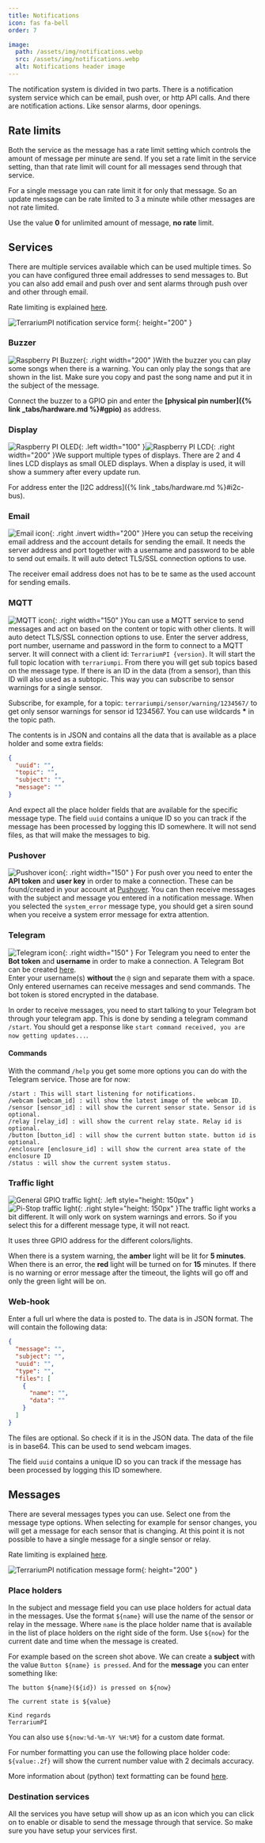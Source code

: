```yaml
---
title: Notifications
icon: fas fa-bell
order: 7

image:
  path: /assets/img/notifications.webp
  src: /assets/img/notifications.webp
  alt: Notifications header image
---
```


The notification system is divided in two parts. There is a notification system service which can be email, push over, or http API calls. And there are notification actions. Like sensor alarms, door openings.

## Rate limits

Both the service as the message has a rate limit setting which controls the amount of message per minute are send. If you set a rate limit in the service setting, than that rate limit will count for all messages send through that service.

For a single message you can rate limit it for only that message. So an update message can be rate limited to 3 a minute while other messages are not rate limited.

Use the value **0** for unlimited amount of message, **no rate** limit.

## Services

There are multiple services available which can be used multiple times. So you can have configured three email addresses to send messages to. But you can also add email and push over and sent alarms through push over and other through email.

Rate limiting is explained [here](#rate-limits).

![TerrariumPI notification service form](/assets/img/notification_service.webp){: height="200" }

### Buzzer

![Raspberry PI Buzzer](/assets/img/buzzer_circuit.webp){: .right width="200" }With the buzzer you can play some songs when there is a warning. You can only play the songs that are shown in the list. Make sure you copy and past the song name and put it in the subject of the message.

Connect the buzzer to a GPIO pin and enter the **[physical pin number]({% link _tabs/hardware.md %}#gpio)** as address.

### Display

![Raspberry PI OLED](/assets/img/OLED.webp){: .left width="100" }![Raspberry PI LCD](/assets/img/LCD_16x2.webp){: .right width="200" }We support multiple types of displays. There are 2 and 4 lines LCD displays as small OLED displays. When a display is used, it will show a summery after every update run.

For address enter the [I2C address]({% link _tabs/hardware.md %}#i2c-bus).

### Email

![Email icon](/assets/img/email.webp){: .right .invert width="200" }Here you can setup the receiving email address and the account details for sending the email. It needs the server address and port together with a username and password to be able to send out emails. It will auto detect TLS/SSL connection options to use.

The receiver email address does not has to be te same as the used account for sending emails.

### MQTT

![MQTT icon](/assets/img/MQTT_Cloud.webp){: .right width="150" }You can use a MQTT service to send messages and act on based on the content or topic with other clients. It will auto detect TLS/SSL connection options to use.
Enter the server address, port number, username and password in the form to connect to a MQTT server. It will connect with a client id: `TerrariumPI {version}`. It will start the full topic location with `terrariumpi`. From there you will get sub topics based on the message type. If there is an ID in the data (from a sensor), than this ID will also used as a subtopic. This way you can subscribe to sensor warnings for a single sensor.

Subscribe, for example, for a topic: `terrariumpi/sensor/warning/1234567/` to get only sensor warnings for sensor id 1234567. You can use wildcards **\*** in the topic path.

The contents is in JSON and contains all the data that is available as a place holder and some extra fields:

```json
{
  "uuid": "",
  "topic": "",
  "subject": "",
  "message": ""
}
```

And expect all the place holder fields that are available for the specific message type. The field `uuid` contains a unique ID so you can track if the message has been processed by logging this ID somewhere.
It will not send files, as that will make the messages to big.

### Pushover

![Pushover icon](/assets/img/pushover-logo.webp){: .right width="150" } For push over you need to enter the **API token** and **user key** in order to make a connection. These can be found/created in your account at [Pushover](https://support.pushover.net/i175-how-do-i-get-an-api-or-application-token).
You can then receive messages with the subject and message you entered in a notification message.
When you selected the `system_error` message type, you should get a siren sound when you receive a system error message for extra attention.

### Telegram

![Telegram icon](/assets/img/telegram-logo.webp){: .right width="150" } For Telegram you need to enter the **Bot token** and **username** in order to make a connection. A Telegram Bot can be created [here](https://core.telegram.org/bots#how-do-i-create-a-bot). \
Enter your username(s) **without** the `@` sign and separate them with a space. Only entered usernames can receive messages and send commands. The bot token is stored encrypted in the database.

In order to receive messages, you need to start talking to your Telegram bot through your telegram app. This is done by sending a telegram command `/start`. You should get a response like `start command received, you are now getting updates...`.

#### Commands

With the command `/help` you get some more options you can do with the Telegram service. Those are for now:

```console
/start : This will start listening for notifications.
/webcam [webcam_id] : will show the latest image of the webcam ID.
/sensor [sensor_id] : will show the current sensor state. Sensor id is optional.
/relay [relay_id] : will show the current relay state. Relay id is optional.
/button [button_id] : will show the current button state. button id is optional.
/enclosure [enclosure_id] : will show the current area state of the enclosure ID
/status : will show the current system status.
```

### Traffic light

![General GPIO traffic light](/assets/img/traffic_light.webp){: .left style="height: 150px" }![Pi-Stop traffic light](/assets/img/pistop.webp){: .right style="height: 150px" }The traffic light works a bit different. It will only work on system warnings and errors. So if you select this for a different message type, it will not react.

It uses three GPIO address for the different colors/lights.

When there is a system warning, the **amber** light will be lit for **5 minutes**. When there is an error, the **red** light will be turned on for **15** minutes. If there is no warning or error message after the timeout, the lights will go off and only the green light will be on.

### Web-hook

Enter a full url where the data is posted to. The data is in JSON format. The will contain the following data:

```json
{
  "message": "",
  "subject": "",
  "uuid": "",
  "type": "",
  "files": [
    {
      "name": "",
      "data": ""
    }
  ]
}
```

The files are optional. So check if it is in the JSON data. The data of the file is in base64. This can be used to send webcam images.

The field `uuid` contains a unique ID so you can track if the message has been processed by logging this ID somewhere.

## Messages

There are several messages types you can use. Select one from the message type options. When selecting for example for sensor changes, you will get a message for each sensor that is changing. At this point it is not possible to have a single message for a single sensor or relay.

Rate limiting is explained [here](#rate-limits).

![TerrariumPI notification message form](/assets/img/notification_message.webp){: height="200" }

### Place holders

In the subject and message field you can use place holders for actual data in the messages. Use the format `${name}` will use the name of the sensor or relay in the message. Where `name` is the place holder name that is available in the list of place holders on the right side of the form. Use `${now}` for the current date and time when the message is created.

For example based on the screen shot above. We can create a **subject** with the value `Button ${name} is pressed`. And for the **message** you can enter something like:

```text
The button ${name}(${id}) is pressed on ${now}

The current state is ${value}

Kind regards
TerrariumPI
```

You can also use `${now:%d-%m-%Y %H:%M}` for a custom date format.

For number formatting you can use the following place holder code: `${value:.2f}` will show the current number value with 2 decimals accuracy.

More information about (python) text formatting can be found [here](https://docs.python.org/3.8/library/string.html#formatspec).

### Destination services

All the services you have setup will show up as an icon which you can click on to enable or disable to send the message through that service. So make sure you have setup your services first.
